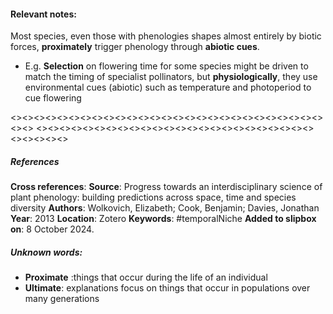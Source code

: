 #### **Relevant notes**:
Most species, even those with phenologies shapes almost entirely by biotic forces, **proximately** trigger phenology through **abiotic cues**.
- E.g. **Selection** on flowering time for some species might be driven to match the timing of specialist pollinators, but **physiologically**, they use environmental cues (abiotic) such as temperature and photoperiod to cue flowering

<><><><><><><><><><><><><><><><><><><><><><><><><><><><><>
<><><><><><><><><><><><><><><><><><><><><><><><><><><><><>
##### References
**Cross references**:
**Source**: Progress towards an interdisciplinary science of plant phenology: building predictions across space, time and species diversity
**Authors**: Wolkovich, Elizabeth; Cook, Benjamin; Davies, Jonathan
**Year**: 2013
**Location**: Zotero
**Keywords**: #temporalNiche 
**Added to slipbox on**: 8 October 2024. 

##### **Unknown words**: 
- **Proximate** :things that occur during the life of an individual
- **Ultimate**: explanations focus on things that occur in populations over many generations